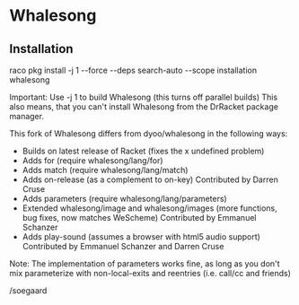 Whalesong
=========

Installation
------------

raco pkg install -j 1 --force --deps search-auto --scope installation whalesong

Important: Use -j 1 to build Whalesong (this turns off parallel builds)
           This also means, that you can't install Whalesong from the DrRacket package manager.

This fork of Whalesong differs from dyoo/whalesong in the following ways:

  * Builds on latest release of Racket
    (fixes the x undefined problem)
  * Adds for
    (require whalesong/lang/for)
  * Adds match
    (require whalesong/lang/match)
  * Adds on-release
    (as a complement to on-key)
    Contributed by Darren Cruse
  * Adds parameters
    (require whalesong/lang/parameters)
  * Extended whalesong/image and whalesong/images
    (more functions, bug fixes, now matches WeScheme)
    Contributed by Emmanuel Schanzer
  * Adds play-sound
    (assumes a browser with html5 audio support)
    Contributed by Emmanuel Schanzer and Darren Cruse

Note: The implementation of parameters works fine,
      as long as you don't mix parameterize with non-local-exits
      and reentries (i.e. call/cc and friends)
      
/soegaard
